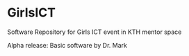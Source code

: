 # GirlsICT
Software Repository for Girls ICT event in KTH mentor space 

Alpha release: Basic software by Dr. Mark